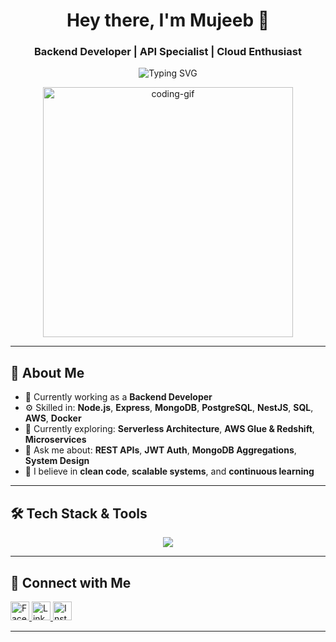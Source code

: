 <h1 align="center">Hey there, I'm Mujeeb 👋</h1>
<h3 align="center">Backend Developer | API Specialist | Cloud Enthusiast </h3>

<p align="center">
  <img src="https://readme-typing-svg.herokuapp.com?font=Fira+Code&duration=2500&pause=1000&color=F7F7F7&background=000000&center=true&vCenter=true&width=435&lines=Hi+%F0%9F%91%8B%2C+I'm+Mujeeb!;Backend+Developer+from+Pakistan!;Let's+build+something+awesome+🚀" alt="Typing SVG" />
</p>

<p align="center">
  <img src="https://media.giphy.com/media/qgQUggAC3Pfv687qPC/giphy.gif" width="400" alt="coding-gif" />
</p>

---

## 🚀 About Me

- 🔭 Currently working as a **Backend Developer**
- ⚙️ Skilled in: **Node.js**, **Express**, **MongoDB**, **PostgreSQL**, **NestJS**, **SQL**, **AWS**, **Docker**
- 🌱 Currently exploring: **Serverless Architecture**, **AWS Glue & Redshift**, **Microservices**
- 💬 Ask me about: **REST APIs**, **JWT Auth**, **MongoDB Aggregations**, **System Design**
- 🧠 I believe in **clean code**, **scalable systems**, and **continuous learning**

---

## 🛠️ Tech Stack & Tools

<p align="center">
  <img src="https://skillicons.dev/icons?i=nodejs,express,mongodb,postgres,nestjs,aws,docker,git,javascript" />
</p>

---

## 🔗 Connect with Me

<!-- Facebook -->
<a href="https://www.facebook.com/mujeeb.blouch.007" target="_blank">
  <img src="https://cdn.jsdelivr.net/npm/simple-icons@v9/icons/facebook.svg" width="30" height="30" alt="Facebook" />
</a>

<!-- LinkedIn -->
<a href="https://www.linkedin.com/in/mujeeb-ur-rehman-8717811b7/" target="_blank">
  <img src="https://cdn.jsdelivr.net/npm/simple-icons@v9/icons/linkedin.svg" width="30" height="30" alt="LinkedIn" />
</a>

<!-- Instagram -->
<a href="https://www.instagram.com/mujeeb__blouch/" target="_blank">
  <img src="https://cdn.jsdelivr.net/npm/simple-icons@v9/icons/instagram.svg" width="30" height="30" alt="Instagram" />
</a>

---


